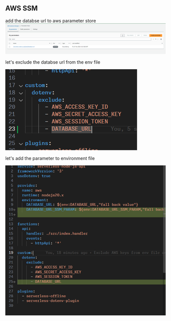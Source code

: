 ## AWS SSM

add the databse url to aws parameter store
![alt text](image.png)

let's exclude the databse url from the env file

![alt text](image-1.png)

let's add the parameter to environment file

![alt text](image-2.png)
